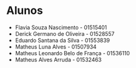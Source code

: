 # Alunos

* Flavia Souza Nascimento - 01515401
* Derick Germano de Oliveira - 01528557
* Eduardo Santana da Silva - 01553839
* Matheus Luna Alves - 01507934
* Matheus Leonardo Belo de França - 01536110
* Matheus Alves Arruda - 01532463
